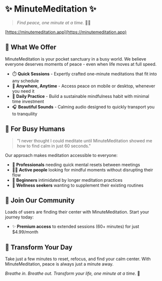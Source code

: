 # ✨ MinuteMeditation ✨

> *Find peace, one minute at a time.* 🧘‍♀️

[https://minutemeditation.app](https://minutemeditation.app)

## 🌈 What We Offer

MinuteMeditation is your pocket sanctuary in a busy world. We believe everyone deserves moments of peace - even when life moves at full speed.

- ⏱️ **Quick Sessions** - Expertly crafted one-minute meditations that fit into any schedule
- 📱 **Anywhere, Anytime** - Access peace on mobile or desktop, whenever you need it
- 🔄 **Daily Practice** - Build a sustainable mindfulness habit with minimal time investment
- 🎧 **Beautiful Sounds** - Calming audio designed to quickly transport you to tranquility

## 💎 For Busy Humans

> "I never thought I could meditate until MinuteMeditation showed me how to find calm in just 60 seconds." 

Our approach makes meditation accessible to everyone:

- 💼 **Professionals** needing quick mental resets between meetings
- 🏃‍♂️ **Active people** looking for mindful moments without disrupting their flow
- 🧠 **Beginners** intimidated by longer meditation practices
- 🌱 **Wellness seekers** wanting to supplement their existing routines

## 🚀 Join Our Community

Loads of users are finding their center with MinuteMeditation. Start your journey today:

- ✨ **Premium access** to extended sessions (60+ minutes) for just $4.99/month

## 💫 Transform Your Day

Take just a few minutes to reset, refocus, and find your calm center. With MinuteMeditation, peace is always just a minute away.

*Breathe in. Breathe out. Transform your life, one minute at a time.* 🌿
